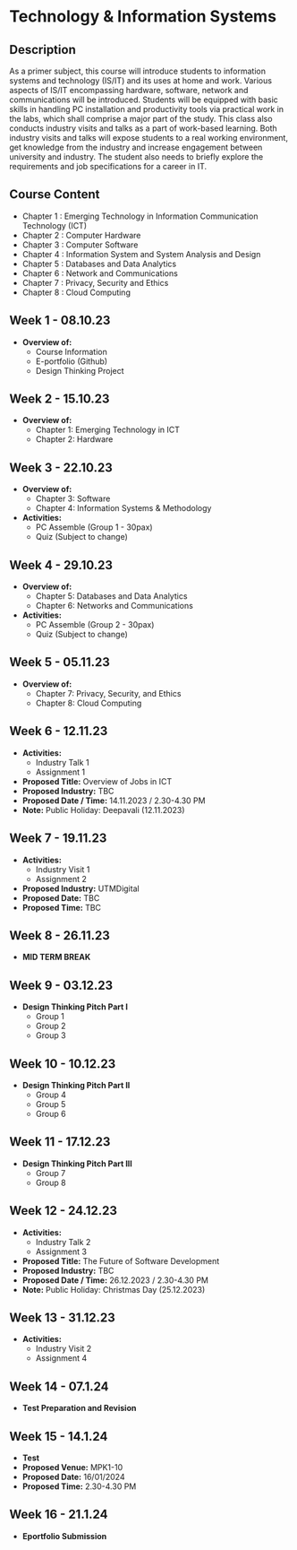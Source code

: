 <h1>Technology & Information Systems</h1>

<h2>Description</h2>
As a primer subject, this course will introduce students to information systems and technology (IS/IT) and its uses at home and work. Various aspects of IS/IT encompassing hardware, software, network and communications will be introduced. Students will be equipped with basic skills in handling PC installation and productivity tools via practical work in the labs, which shall comprise a major part of the study. This class also conducts industry visits and talks as a part of work-based learning. Both industry visits and talks will expose students to a real working environment, get knowledge from the industry and increase engagement between university and industry. The student also needs to briefly explore the requirements and job specifications for a career in IT.
<br />

## Course Content
* Chapter 1 : Emerging Technology in Information Communication Technology (ICT)
* Chapter 2 : Computer Hardware
* Chapter 3 : Computer Software
* Chapter 4 : Information System and System Analysis and Design
* Chapter 5 : Databases and Data Analytics
* Chapter 6 : Network and Communications
* Chapter 7 : Privacy, Security and Ethics
* Chapter 8 : Cloud Computing

## Week 1 - 08.10.23
- **Overview of:**
  - Course Information
  - E-portfolio (Github)
  - Design Thinking Project

## Week 2 - 15.10.23
- **Overview of:**
  - Chapter 1: Emerging Technology in ICT
  - Chapter 2: Hardware

## Week 3 - 22.10.23
- **Overview of:**
  - Chapter 3: Software
  - Chapter 4: Information Systems & Methodology
- **Activities:**
  - PC Assemble (Group 1 - 30pax)
  - Quiz (Subject to change)

## Week 4 - 29.10.23
- **Overview of:**
  - Chapter 5: Databases and Data Analytics
  - Chapter 6: Networks and Communications
- **Activities:**
  - PC Assemble (Group 2 - 30pax)
  - Quiz (Subject to change)

## Week 5 - 05.11.23
- **Overview of:**
  - Chapter 7: Privacy, Security, and Ethics
  - Chapter 8: Cloud Computing

## Week 6 - 12.11.23
- **Activities:**
  - Industry Talk 1
  - Assignment 1
- **Proposed Title:** Overview of Jobs in ICT
- **Proposed Industry:** TBC
- **Proposed Date / Time:** 14.11.2023 / 2.30-4.30 PM
- **Note:** Public Holiday: Deepavali (12.11.2023)

## Week 7 - 19.11.23
- **Activities:**
  - Industry Visit 1
  - Assignment 2
- **Proposed Industry:** UTMDigital
- **Proposed Date:** TBC
- **Proposed Time:** TBC

## Week 8 - 26.11.23
- **MID TERM BREAK**

## Week 9 - 03.12.23
- **Design Thinking Pitch Part I**
  - Group 1
  - Group 2
  - Group 3

## Week 10 - 10.12.23
- **Design Thinking Pitch Part II**
  - Group 4
  - Group 5
  - Group 6

## Week 11 - 17.12.23
- **Design Thinking Pitch Part III**
  - Group 7
  - Group 8

## Week 12 - 24.12.23
- **Activities:**
  - Industry Talk 2
  - Assignment 3
- **Proposed Title:** The Future of Software Development
- **Proposed Industry:** TBC
- **Proposed Date / Time:** 26.12.2023 / 2.30-4.30 PM
- **Note:** Public Holiday: Christmas Day (25.12.2023)

## Week 13 - 31.12.23
- **Activities:**
  - Industry Visit 2
  - Assignment 4

## Week 14 - 07.1.24
- **Test Preparation and Revision**

## Week 15 - 14.1.24
- **Test**
- **Proposed Venue:** MPK1-10
- **Proposed Date:** 16/01/2024
- **Proposed Time:** 2.30-4.30 PM

## Week 16 - 21.1.24
- **Eportfolio Submission**





